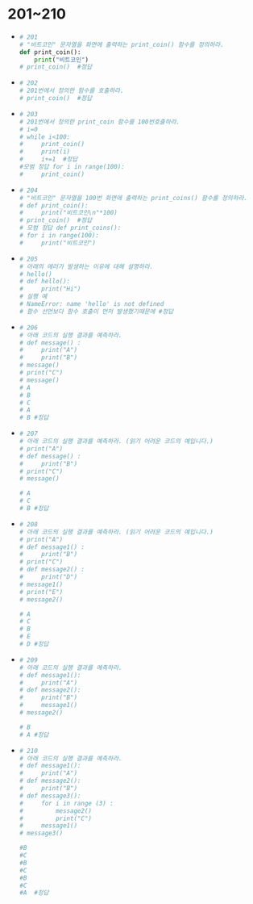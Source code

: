 # 201~210
- ```python
  # 201
  # "비트코인" 문자열을 화면에 출력하는 print_coin() 함수를 정의하라.
  def print_coin():
      print("비트코인")
  # print_coin()  #정답
  ```
- ```python
  # 202
  # 201번에서 정의한 함수를 호출하라.
  # print_coin()  #정답
  ```
- ```python
  # 203
  # 201번에서 정의한 print_coin 함수를 100번호출하라.
  # i=0
  # while i<100:
  #     print_coin()
  #     print(i)
  #     i+=1  #정답
  #모범 정답 for i in range(100):
  #     print_coin()
  ```
- ```python
  # 204
  # "비트코인" 문자열을 100번 화면에 출력하는 print_coins() 함수를 정의하라.
  # def print_coin():
  #     print("비트코인\n"*100)
  # print_coin()  #정답
  # 모범 정답 def print_coins():
  # for i in range(100):
  #     print("비트코인")
  ```
- ```python
  # 205
  # 아래의 에러가 발생하는 이유에 대해 설명하라.
  # hello()
  # def hello():
  #     print("Hi")
  # 실행 예
  # NameError: name 'hello' is not defined
  # 함수 선언보다 함수 호출이 먼저 발생했기때문에 #정답
  ```
- ```python
  # 206
  # 아래 코드의 실행 결과를 예측하라.
  # def message() :
  #     print("A")
  #     print("B")
  # message()
  # print("C")
  # message()
  # A
  # B
  # C
  # A
  # B #정답
  ```
- ```python
  # 207
  # 아래 코드의 실행 결과를 예측하라. (읽기 어려운 코드의 예입니다.)
  # print("A")
  # def message() :
  #     print("B")
  # print("C")
  # message()

  # A
  # C
  # B #정답
  ```
- ```python
  # 208
  # 아래 코드의 실행 결과를 예측하라. (읽기 어려운 코드의 예입니다.)
  # print("A")
  # def message1() :
  #     print("B")
  # print("C")
  # def message2() :
  #     print("D")
  # message1()
  # print("E")
  # message2()

  # A
  # C
  # B
  # E
  # D #정답
  ```
- ```python
  # 209
  # 아래 코드의 실행 결과를 예측하라.
  # def message1():
  #     print("A")
  # def message2():
  #     print("B")
  #     message1()
  # message2()

  # B
  # A #정답
  ```
- ```python
  # 210
  # 아래 코드의 실행 결과를 예측하라.
  # def message1():
  #     print("A")
  # def message2():
  #     print("B")
  # def message3():
  #     for i in range (3) :
  #         message2()
  #         print("C")
  #     message1()
  # message3()

  #B
  #C
  #B
  #C
  #B
  #C
  #A  #정답
  ```
